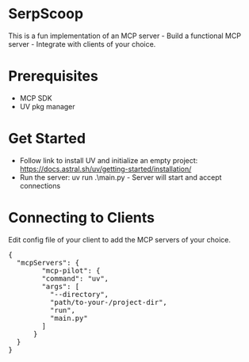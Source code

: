 # SerpScoop

This is a fun implementation of an MCP server - Build a functional MCP server - Integrate with clients of your choice. 

# Prerequisites
- MCP SDK
- UV pkg manager

# Get Started
- Follow link to install UV and initialize an empty project: https://docs.astral.sh/uv/getting-started/installation/
- Run the server: uv run .\main.py - Server will start and accept connections

# Connecting to Clients
Edit config file of your client to add the MCP servers of your choice. 
<pre>{
  "mcpServers": {
        "mcp-pilot": {
        "command": "uv",
        "args": [
          "--directory",
          "path/to-your-/project-dir",
          "run",
          "main.py"
        ]
      }
  }
}
</pre>
  

